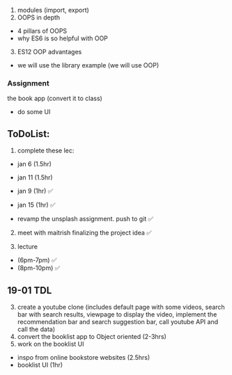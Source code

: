 1. modules (import, export)
2. OOPS in depth 
- 4 pillars of OOPS 
- why ES6 is so helpful with OOP
3. ES12 OOP advantages

- we will use the library example (we will use OOP)

### Assignment 
the book app 
(convert it to class)
- do some UI 





## ToDoList:
1. complete these lec: 
- jan 6 (1.5hr)
- jan 11 (1.5hr)
- jan 9 (1hr)  ✅
- jan 15 (1hr) ✅

- revamp the unsplash assignment. push to git     ✅

2. meet with maitrish finalizing the project idea ✅

6. lecture
- (6pm-7pm)  ✅
- (8pm-10pm) ✅


















## 19-01 TDL
3. create a youtube clone (includes default page with some videos, search bar with search results, viewpage to display the video, implement the recommendation bar and search suggestion bar, call youtube API and call the data) 
4. convert the booklist app to Object oriented (2-3hrs)
5. work on the booklist UI 
- inspo from online bookstore websites (2.5hrs)
- booklist UI (1hr)





